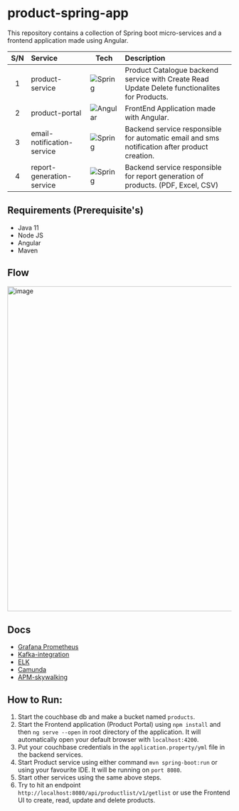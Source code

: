 # product-spring-app

This repository contains a collection of Spring boot micro-services and a frontend application made using Angular.

| S/N | Service                    | Tech                                                                                                            | Description                                                                                   |
| :-: | :------------------------- | --------------------------------------------------------------------------------------------------------------- | :-------------------------------------------------------------------------------------------- |
|  1  | product-service            | ![Spring](https://img.shields.io/badge/spring-%236DB33F.svg?style=for-the-badge&logo=spring&logoColor=white)    | Product Catalogue backend service with Create Read Update Delete functionalites for Products. |
|  2  | product-portal             | ![Angular](https://img.shields.io/badge/angular-%23DD0031.svg?style=for-the-badge&logo=angular&logoColor=white) | FrontEnd Application made with Angular.                                                       |
|  3  | email-notification-service | ![Spring](https://img.shields.io/badge/spring-%236DB33F.svg?style=for-the-badge&logo=spring&logoColor=white)    | Backend service responsible for automatic email and sms notification after product creation.  |
|  4  | report-generation-service  | ![Spring](https://img.shields.io/badge/spring-%236DB33F.svg?style=for-the-badge&logo=spring&logoColor=white)    | Backend service responsible for report generation of products. (PDF, Excel, CSV)              |

## Requirements (Prerequisite's)
- Java 11
- Node JS
- Angular
- Maven

## Flow
<img width="729" alt="image" src="https://user-images.githubusercontent.com/55999865/178815246-ff5e4bcb-2de8-4b1b-90fa-0cdee0a53353.png">

## Docs
- [Grafana Prometheus](https://github.com/therahulsahu/product-spring-app/blob/main/Docs/grafana-prometheus.md)
- [Kafka-integration](https://github.com/therahulsahu/product-spring-app/blob/main/Docs/Kafka.md)
- [ELK](https://github.com/therahulsahu/product-spring-app/blob/main/Docs/ELK.md)
- [Camunda](https://github.com/therahulsahu/product-spring-app/blob/main/Docs/Camunda.md)
- [APM-skywalking](https://github.com/therahulsahu/product-spring-app/blob/main/Docs/APM-skywalking.md)

## How to Run:
1. Start the couchbase db and make a bucket named `products`.
2. Start the Frontend application (Product Portal) using `npm install` and then `ng serve --open` in root directory of the application. It will automatically open your default browser with `localhost:4200`.
3. Put your couchbase credentials in the `application.property/yml` file in the backend services.
4. Start Product service using either command `mvn spring-boot:run` or using your favourite IDE. It will be running on `port 8080`.
5. Start other services using the same above steps.
6. Try to hit an endpoint `http://localhost:8080/api/productlist/v1/getlist` or use the Frontend UI to create, read, update and delete products.

